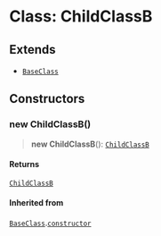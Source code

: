 # Class: ChildClassB

## Extends

- [`BaseClass`](BaseClass.md)

## Constructors

### new ChildClassB()

> **new ChildClassB**(): [`ChildClassB`](ChildClassB.md)

#### Returns

[`ChildClassB`](ChildClassB.md)

#### Inherited from

[`BaseClass`](BaseClass.md).[`constructor`](BaseClass.md#constructors)
